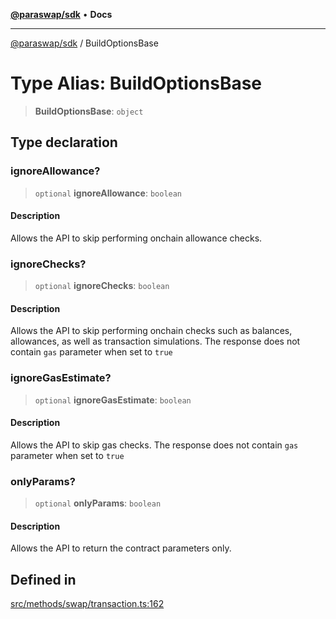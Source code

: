 [**@paraswap/sdk**](../README.md) • **Docs**

***

[@paraswap/sdk](../globals.md) / BuildOptionsBase

# Type Alias: BuildOptionsBase

> **BuildOptionsBase**: `object`

## Type declaration

### ignoreAllowance?

> `optional` **ignoreAllowance**: `boolean`

#### Description

Allows the API to skip performing onchain allowance checks.

### ignoreChecks?

> `optional` **ignoreChecks**: `boolean`

#### Description

Allows the API to skip performing onchain checks such as balances, allowances, as well as transaction simulations. The response does not contain `gas` parameter when set to `true`

### ignoreGasEstimate?

> `optional` **ignoreGasEstimate**: `boolean`

#### Description

Allows the API to skip gas checks. The response does not contain `gas` parameter when set to `true`

### onlyParams?

> `optional` **onlyParams**: `boolean`

#### Description

Allows the API to return the contract parameters only.

## Defined in

[src/methods/swap/transaction.ts:162](https://github.com/paraswap/paraswap-sdk/blob/master/src/methods/swap/transaction.ts#L162)
